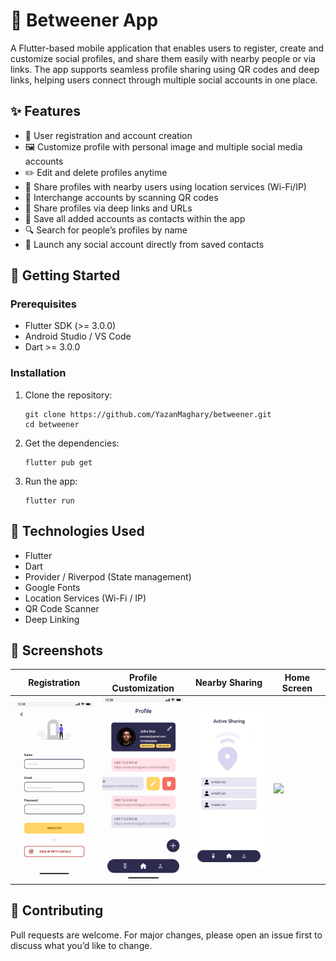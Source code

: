 <h1>📱 Betweener App</h1>

<p>A Flutter-based mobile application that enables users to register, create and customize social profiles, and share them easily with nearby people or via links. The app supports seamless profile sharing using QR codes and deep links, helping users connect through multiple social accounts in one place.</p>

<h2>✨ Features</h2>
<ul>
  <li>📝 User registration and account creation</li>
  <li>🖼️ Customize profile with personal image and multiple social media accounts</li>
  <li>✏️ Edit and delete profiles anytime</li>
  <li>📡 Share profiles with nearby users using location services (Wi-Fi/IP)</li>
  <li>🔄 Interchange accounts by scanning QR codes</li>
  <li>🔗 Share profiles via deep links and URLs</li>
  <li>📇 Save all added accounts as contacts within the app</li>
  <li>🔍 Search for people’s profiles by name</li>
  <li>🚀 Launch any social account directly from saved contacts</li>
</ul>

<h2>🚀 Getting Started</h2>

<h3>Prerequisites</h3>
<ul>
  <li>Flutter SDK (>= 3.0.0)</li>
  <li>Android Studio / VS Code</li>
  <li>Dart >= 3.0.0</li>
</ul>

<h3>Installation</h3>
<ol>
  <li>Clone the repository:</li>
  <pre><code>git clone https://github.com/YazanMaghary/betweener.git
cd betweener</code></pre>

  <li>Get the dependencies:</li>
  <pre><code>flutter pub get</code></pre>

  <li>Run the app:</li>
  <pre><code>flutter run</code></pre>
</ol>

<h2>🔧 Technologies Used</h2>
<ul>
  <li>Flutter</li>
  <li>Dart</li>
  <li>Provider / Riverpod (State management)</li>
  <li>Google Fonts</li>
  <li>Location Services (Wi-Fi / IP)</li>
  <li>QR Code Scanner</li>
  <li>Deep Linking</li>
</ul>

<h2>📸 Screenshots</h2>
<table>
  <thead>
    <tr>
      <th>Registration</th>
      <th>Profile Customization</th>
      <th>Nearby Sharing</th>
      <th>Home Screen</th>
    </tr>
  </thead>
  <tbody>
    <tr>
      <td><img src="./screenshots/Register Screen.png" width="150" /></td>
      <td><img src="./screenshots/Profile (1).png" width="150" /></td>
      <td><img src="./screenshots/recieve- Active Sharing.png" width="150" /></td>
      <td><img src="./screenshots/Home Screen" width="150" /></td>
    </tr>
  </tbody>
</table>

<h2>🙌 Contributing</h2>
<p>Pull requests are welcome. For major changes, please open an issue first to discuss what you’d like to change.</p>

